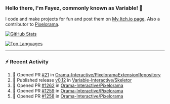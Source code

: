 ### Hello there, I'm Fayez, commonly known as Variable! 👋
I code and make projects for fun and post them on [My Itch.io page](https://variable-industries.itch.io/). Also a contributor to [Pixelorama](https://github.com/Orama-Interactive/Pixelorama).

[![GitHub Stats](https://github-readme-stats.vercel.app/api/?username=Variable-ind&show_icons=true&theme=merko)](https://github.com/anuraghazra/github-readme-stats)

[![Top Languages](https://github-readme-stats.vercel.app/api/top-langs/?username=Variable-ind&layout=compact&theme=merko)](https://github.com/anuraghazra/github-readme-stats)

---

### :zap: Recent Activity

<!--START_SECTION:activity-->
1. 💪 Opened PR [#21](https://github.com/Orama-Interactive/PixeloramaExtensionRepository/pull/21) in [Orama-Interactive/PixeloramaExtensionRepository](https://github.com/Orama-Interactive/PixeloramaExtensionRepository)
2. 🚀 Published release [v0.12](https://github.com/Variable-Interactive/Skeletor/releases/tag/v0.12) in [Variable-Interactive/Skeletor](https://github.com/Variable-Interactive/Skeletor)
3. 💪 Opened PR [#1262](https://github.com/Orama-Interactive/Pixelorama/pull/1262) in [Orama-Interactive/Pixelorama](https://github.com/Orama-Interactive/Pixelorama)
4. 💪 Opened PR [#1259](https://github.com/Orama-Interactive/Pixelorama/pull/1259) in [Orama-Interactive/Pixelorama](https://github.com/Orama-Interactive/Pixelorama)
5. 💪 Opened PR [#1258](https://github.com/Orama-Interactive/Pixelorama/pull/1258) in [Orama-Interactive/Pixelorama](https://github.com/Orama-Interactive/Pixelorama)
<!--END_SECTION:activity-->

<!--
**Variable-ind/Variable-ind** is a ✨ _special_ ✨ repository because its `README.md` (this file) appears on your GitHub profile.

Here are some ideas to get you started:
- 🌱 I’m currently studying at ...
- 🔭 I’m currently working on ...
- 👯 I’m looking to collaborate on ...
- 🤔 I’m looking for help with ...
- 💬 Ask me about ...
- 📫 How to reach me: ...
- ⚡ Fun fact: ...
-->
